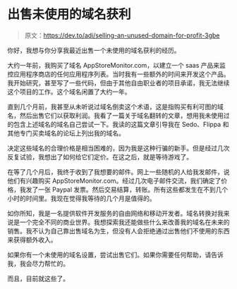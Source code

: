 # 出售未使用的域名获利

> 原文：<https://dev.to/adi/selling-an-unused-domain-for-profit-3gbe>

你好，我想与你分享我最近出售一个未使用的域名获利的经历。

大约一年前，我购买了域名 AppStoreMonitor.com，以建立一个 saas 产品来监控应用程序商店的任何应用程序列表。当时我有一些额外的时间来开发这个产品。我开始研究，甚至写了一些代码，但由于其他自由职业者的项目承诺，我无法继续这个项目的工作。这个域名闲置了大约一年。

直到几个月前，我甚至从未听说过域名倒卖这个术语，这是指购买有利可图的域名，然后出售它们以获取利润。我看了一篇关于域名翻转的文章，想用我未使用过的包含上述域名的域名自己尝试一下。我读的这篇文章引导我在 Sedo、Flippa 和其他专门买卖域名的论坛上列出我的域名。

决定这些域名的合理价格是相当困难的，因为我是这种行骗的新手。但是经过几次反复试验，我想出了如何给它们定价。在这之后，就是等待游戏了。

在等了几个月后，我终于收到了我想要的邮件。网上一些随机的人给我发邮件，说他们有兴趣购买 AppStoreMonitor.com。经过几次电子邮件交流，我们确定了价格，我发了一张 Paypal 发票。然后交易结算，转账。所有这些都发生在不到几个小时的时间里。我现在觉得我等待的几个月是值得的。

如你所知，我是一名提供软件开发服务的自由网络和移动开发者。域名转换对我来说是一个完全不同的商业世界。我想探索我还能做些什么来改善我的域名在未来的销售。我不认为自己靠出售域名为生，但没有人会拒绝通过出售他们不使用的东西来获得额外收入。

如果你有一个未使用的域名设置，尝试出售它们。如果你需要任何帮助，请告诉我，我会尽力帮忙的。

而且，目前就这些了。
